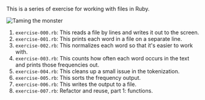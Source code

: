 
This is a series of exercise for working with files in Ruby.

![Taming the monster](/erochest/ruby-file-exercises/raw/master/imgs/jabberwocky.jpg)

 1. `exercise-000.rb`: This reads a file by lines and writes it out to the
    screen.
 1. `exercise-001.rb`: This prints each word in a file on a separate line.
 1. `exercise-002.rb`: This normalizes each word so that it's easier to work
    with.
 1. `exercise-003.rb`: This counts how often each word occurs in the text and
    prints those frequencies out.
 1. `exercise-004.rb`: This cleans up a small issue in the tokenization.
 1. `exercise-005.rb`: This sorts the frequency output.
 1. `exercise-006.rb`: This writes the output to a file.
 1. `exercise-007.rb`: Refactor and reuse, part 1: functions.

